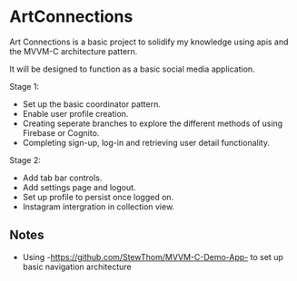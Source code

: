 # ArtConnections

Art Connections is a basic project to solidify my knowledge using apis and the MVVM-C architecture pattern.

It will be designed to function as a basic social media application.

Stage 1:
* Set up the basic coordinator pattern.
* Enable user profile creation.
* Creating seperate branches to explore the different methods of using Firebase or Cognito.
* Completing sign-up, log-in and retrieving user detail functionality.

Stage 2:
* Add tab bar controls.
* Add settings page and logout.
* Set up profile to persist once logged on.
* Instagram intergration in collection view.


## Notes
* Using -https://github.com/StewThom/MVVM-C-Demo-App- to set up basic navigation architecture
